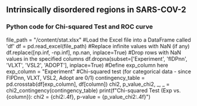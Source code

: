 ## Intrinsically disordered regions in SARS-COV-2
### Python code for Chi-squared Test and ROC curve
file_path = "/content/stat.xlsx"
#Load the Excel file into a DataFrame called 'df'
df = pd.read_excel(file_path)
#Replace infinite values with NaN (if any)
df.replace([np.inf, -np.inf], np.nan, inplace=True)
#Drop rows with NaN values in the specified columns
df.dropna(subset=['Experiment', 'flDPnn', 'VLXT', 'VSL2', 'ADOPT'], inplace=True)
#Define exp_column here
exp_column = "Experiment"
#Chi-squared test (for categorical data - since FlPDnn, VLXT, VSL2, Adopt are 0/1)
    contingency_table = pd.crosstab(df[exp_column], df[column])
    chi2, p_value_chi2, _, _ = chi2_contingency(contingency_table)
    print(f"Chi-squared Test (Exp vs. {column}): chi2 = {chi2:.4f}, p-value = {p_value_chi2:.4f}")
